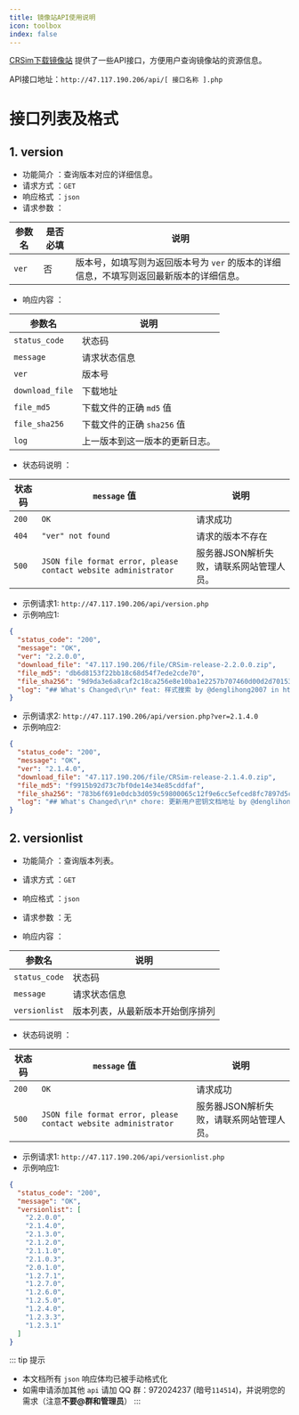 ```yaml
---
title: 镜像站API使用说明
icon: toolbox
index: false
---
```


[CRSim下载镜像站](http://47.117.190.206) 提供了一些API接口，方便用户查询镜像站的资源信息。

API接口地址：`http://47.117.190.206/api/[ 接口名称 ].php`

# 接口列表及格式

## 1. version

- 功能简介 ：查询版本对应的详细信息。
- 请求方式 ：`GET`
- 响应格式 ：`json`
- 请求参数 ：

| 参数名 | 是否必填 | 说明 |
| --- | --- | --- |
|`ver`| 否 | 版本号，如填写则为返回版本号为 `ver` 的版本的详细信息，不填写则返回最新版本的详细信息。 |

- 响应内容 ：

| 参数名 | 说明 |
| --- | --- |
|`status_code`| 状态码 |
|`message`| 请求状态信息 |
|`ver`| 版本号 |
|`download_file`| 下载地址 |
|`file_md5`| 下载文件的正确 `md5` 值 |
|`file_sha256`| 下载文件的正确 `sha256` 值 |
|`log`| 上一版本到这一版本的更新日志。 |

- 状态码说明 ：

| 状态码 | `message` 值 | 说明 |
| --- | --- | --- |
|`200`| `OK` | 请求成功 |
|`404`| `"ver" not found` | 请求的版本不存在 |
|`500`| `JSON file format error, please contact website administrator` | 服务器JSON解析失败，请联系网站管理人员。 |

- 示例请求1: `http://47.117.190.206/api/version.php`
- 示例响应1:
```json
{
  "status_code": "200",
  "message": "OK",
  "ver": "2.2.0.0",
  "download_file": "47.117.190.206/file/CRSim-release-2.2.0.0.zip",
  "file_md5": "db6d8153f22bb18c68d54f7ede2cde70",
  "file_sha256": "9d9da3e6a8caf2c18ca256e8e10ba1e2257b707460d00d2d70153c844cd339e6",
  "log": "## What's Changed\r\n* feat: 样式搜索 by @denglihong2007 in https://github.com/denglihong2007/CRSim/pull/98\r\n* fix: 筛选后无法复原 by @wxl0430 in https://github.com/denglihong2007/CRSim/pull/99\r\n* chore: 优化项目文件结构 by @denglihong2007 in https://github.com/denglihong2007/CRSim/pull/100\r\n* feat: 添加12306模拟认证失败提示 by @denglihong2007 in https://github.com/denglihong2007/CRSim/pull/101\r\n* feat: 添加列车已到达状态 by @denglihong2007 in https://github.com/denglihong2007/CRSim/pull/102\r\n* feat: 添加淄博站廊桥看板 by @wxl0430 in https://github.com/denglihong2007/CRSim/pull/105\r\n* feat: 添加大庆东站廊桥屏和北京站地道屏 by @wxl0430 in https://github.com/denglihong2007/CRSim/pull/107\r\n* chore: 优化项目结构 by @denglihong2007 in https://github.com/denglihong2007/CRSim/pull/109\r\n* chore: 更正淄博廊桥样式错别字 by @wxl0430 in https://github.com/denglihong2007/CRSim/pull/110\r\n* feat: 添加作者搜索功能 by @wxl0430 in https://github.com/denglihong2007/CRSim/pull/112\r\n* chore: 更正淄博检票口状态栏文字 by @wxl0430 in https://github.com/denglihong2007/CRSim/pull/114\r\n* feat: 添加大庆东站站台屏和哈尔滨西站站台屏 by @wxl0430 in https://github.com/denglihong2007/CRSim/pull/117\r\n* fix: 统一预览图片为4:3 by @denglihong2007 in https://github.com/denglihong2007/CRSim/pull/118\r\n* fix: 广元站主要看板无法启动 by @denglihong2007 in https://github.com/denglihong2007/CRSim/pull/120\r\n* 2.2.0 by @denglihong2007 in https://github.com/denglihong2007/CRSim/pull/129\r\n\r\n\r\n**Full Changelog**: https://github.com/denglihong2007/CRSim/compare/v2.1.4.0...v2.2.0.0"
}
```
- 示例请求2: `http://47.117.190.206/api/version.php?ver=2.1.4.0`
- 示例响应2:
```json
{
  "status_code": "200",
  "message": "OK",
  "ver": "2.1.4.0",
  "download_file": "47.117.190.206/file/CRSim-release-2.1.4.0.zip",
  "file_md5": "f9915b92d73c7bf0de14e34e85cddfaf",
  "file_sha256": "783b6f691e0dcb3d059c59800065c12f9e6cc5efced8fc7897d5c5a0530ee133",
  "log": "## What's Changed\r\n* chore: 更新用户密钥文档地址 by @denglihong2007 in https://github.com/denglihong2007/CRSim/pull/79\r\n* chore: 更正哈尔滨样式错别字 by @denglihong2007 in https://github.com/denglihong2007/CRSim/pull/84\r\n* feat: 更加详细的错误提示 by @denglihong2007 in https://github.com/denglihong2007/CRSim/pull/85\r\n* feat: 新增绵阳站站台看板 by @denglihong2007 in https://github.com/denglihong2007/CRSim/pull/87\r\n* fix: 绵阳站站台看板宽度问题 by @denglihong2007 in https://github.com/denglihong2007/CRSim/pull/91\r\n* feat: 添加淄博站站台看板 by @wxl0430 in https://github.com/denglihong2007/CRSim/pull/92\r\n* fix: 站台车厢位置提示文本错误 by @denglihong2007 in https://github.com/denglihong2007/CRSim/pull/94\r\n* feat: 添加福州南站检票口看板 by @denglihong2007 in https://github.com/denglihong2007/CRSim/pull/95\r\n* feat: 添加徐州地铁站台看板 by @denglihong2007 in https://github.com/denglihong2007/CRSim/pull/96\r\n* chore: 修正版本号 by @denglihong2007 in https://github.com/denglihong2007/CRSim/pull/97\r\n\r\n\r\n**Full Changelog**: https://github.com/denglihong2007/CRSim/compare/v2.1.3.0...v2.1.4.0"
}
```

## 2. versionlist

- 功能简介 ：查询版本列表。
- 请求方式 ：`GET`
- 响应格式 ：`json`
- 请求参数 ：无

- 响应内容 ：

| 参数名 | 说明 |
| --- | --- |
|`status_code`| 状态码 |
|`message`| 请求状态信息 |
|`versionlist`| 版本列表，从最新版本开始倒序排列 |

- 状态码说明 ：

| 状态码 | `message` 值 | 说明 |
| --- | --- | --- |
|`200`| `OK` | 请求成功 |
|`500`| `JSON file format error, please contact website administrator` | 服务器JSON解析失败，请联系网站管理人员。 |

- 示例请求1: `http://47.117.190.206/api/versionlist.php`
- 示例响应1:
```json
{
  "status_code": "200",
  "message": "OK",
  "versionlist": [
    "2.2.0.0",
    "2.1.4.0",
    "2.1.3.0",
    "2.1.2.0",
    "2.1.1.0",
    "2.1.0.3",
    "2.0.1.0",
    "1.2.7.1",
    "1.2.7.0",
    "1.2.6.0",
    "1.2.5.0",
    "1.2.4.0",
    "1.2.3.3",
    "1.2.3.1"
  ]
}
```
::: tip 提示
- 本文档所有 `json` 响应体均已被手动格式化
- 如需申请添加其他 `api` 请加 QQ 群：972024237 (暗号`114514`)，并说明您的需求（注意**不要@群和管理员**）
:::